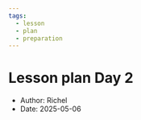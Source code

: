 ```yaml
---
tags:
  - lesson
  - plan
  - preparation
---
```


# Lesson plan Day 2

- Author: Richel
- Date: 2025-05-06
